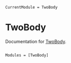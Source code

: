 ```@meta
CurrentModule = TwoBody
```

# TwoBody

Documentation for [TwoBody](https://github.com/ohno/TwoBody.jl).

```@index
```

```@autodocs
Modules = [TwoBody]
```
